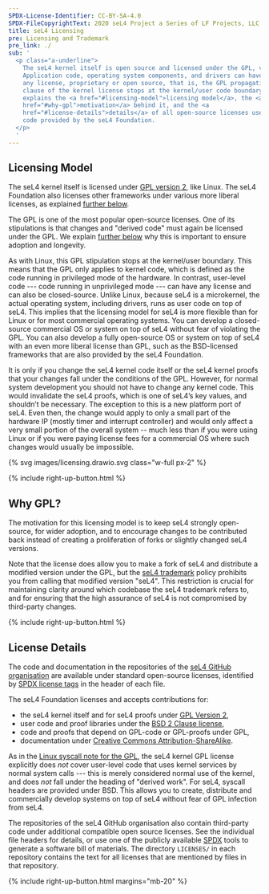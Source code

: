 ```yaml
---
SPDX-License-Identifier: CC-BY-SA-4.0
SPDX-FileCopyrightText: 2020 seL4 Project a Series of LF Projects, LLC.
title: seL4 Licensing
pre: Licensing and Trademark
pre_link: ./
sub: '
  <p class="a-underline">
    The seL4 kernel itself is open source and licensed under the GPL, version 2.
    Application code, operating system components, and drivers can have
    any license, proprietary or open source, that is, the GPL propagation
    clause of the kernel license stops at the kernel/user code boundary.  This page
    explains the <a href="#licensing-model">licensing model</a>, the <a
    href="#why-gpl">motivation</a> behind it, and the <a
    href="#license-details">details</a> of all open-source licenses used for
    code provided by the seL4 Foundation.
  </p>
  '
---
```


## Licensing Model

The seL4 kernel itself is licensed under [GPL version 2][GPL-2.0-only], like
Linux. The seL4 Foundation also licenses other frameworks under various
more liberal licenses, as explained [further below](#license-details).

The GPL is one of the most popular open-source licenses. One of its stipulations
is that changes and "derived code" must again be licensed under the GPL. We
explain [further below](#why-gpl) why this is important to ensure adoption and
longevity.

As with Linux, this GPL stipulation stops at the kernel/user boundary. This
means that the GPL only applies to kernel code, which is defined as the code
running in privileged mode of the hardware. In contrast, user-level code ---
code running in unprivileged mode --- can have any license and can also be
closed-source. Unlike Linux, because seL4 is a microkernel, the actual operating
system, including drivers, runs as user code on top of seL4. This implies that
the licensing model for seL4 is more flexible than for Linux or for most
commercial operating systems. You can develop a closed-source commercial OS or
system on top of seL4 without fear of violating the GPL. You can also develop a
fully open-source OS or system on top of seL4 with an even more liberal license
than GPL, such as the BSD-licensed frameworks that are also provided by the seL4
Foundation.

It is only if you change the seL4 kernel code itself or the seL4 kernel proofs
that your changes fall under the conditions of the GPL. However, for normal
system development you should not have to change any kernel code. This would
invalidate the seL4 proofs, which is one of seL4’s key values, and shouldn’t be
necessary. The exception to this is a new platform port of seL4. Even then, the
change would apply to only a small part of the hardware IP (mostly timer and
interrupt controller) and would only affect a very small portion of the overall
system -- much less than if you were using Linux or if you were paying license
fees for a commercial OS where such changes would usually be impossible.

{% svg images/licensing.drawio.svg class="w-full px-2" %}
<!-- FIXME  alt="Diagram with seL4 (GPL) at the bottom,
          system code and drivers (any license) +
          optional foundation frameworks (BSD) in the middle, and
          user-code (any license) at the top.)" -->

{% include right-up-button.html %}


## Why GPL?

The motivation for this licensing model is to keep seL4 strongly open-source,
for wider adoption, and to encourage changes to be contributed back instead of
creating a proliferation of forks or slightly changed seL4 versions.

Note that the license does allow you to make a fork of seL4 and distribute a
modified version under the GPL, but the [seL4 trademark] policy prohibits you
from calling that modified version "seL4". This restriction is crucial for
maintaining clarity around which codebase the seL4 trademark refers to, and
for ensuring that the high assurance of seL4 is not compromised by third-party
changes.

{% include right-up-button.html %}


## License Details

The code and documentation in the repositories of the [seL4 GitHub
organisation][seL4-org] are available under standard open-source licenses,
identified by [SPDX license tags][SPDX] in the header of each file.

The seL4 Foundation licenses and accepts contributions for:

- the seL4 kernel itself and for seL4 proofs under [GPL Version 2][GPL-2.0-only],
- user code and proof libraries under the [BSD 2 Clause license][BSD-2-Clause],
- code and proofs that depend on GPL-code or GPL-proofs under GPL,
- documentation under [Creative Commons Attribution-ShareAlike][CC-BY-SA-4.0].

As in the [Linux syscall note for the GPL][GPL-note], the seL4 kernel GPL
license explicitly does *not* cover user-level code that uses kernel services by
normal system calls --- this is merely considered normal use of the kernel, and
does *not* fall under the heading of "derived work". For seL4, syscall headers
are provided under BSD. This allows you to create, distribute and commercially
develop systems on top of seL4 without fear of GPL infection from seL4.

The repositories of the seL4 GitHub organisation also contain third-party code
under additional compatible open source licenses. See the individual file
headers for details, or use one of the publicly available [SPDX] tools to
generate a software bill of materials. The directory `LICENSES/` in each
repository contains the text for all licenses that are mentioned by files in
that repository.

{% include right-up-button.html margins="mb-20" %}


[seL4-org]: https://github.com/seL4/
[GPL-2.0-only]: https://spdx.org/licenses/GPL-2.0-only.html
[BSD-2-Clause]: https://spdx.org/licenses/BSD-2-Clause.html
[CC-BY-SA-4.0]: https://spdx.org/licenses/CC-BY-SA-4.0.html
[SPDX]: https://spdx.org
[GPL-note]: https://spdx.org/licenses/Linux-syscall-note.html
[seL4 trademark]: ./trademark.html
